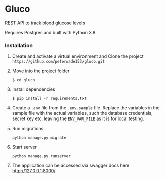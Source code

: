 # Gluco

REST API to track blood glucose levels

Requires Postgres and built with Python 3.8 

### Installation

1. Create and activate a virtual environment and Clone the project `https://github.com/peterwade153/gluco.git`

2. Move into the project folder
   ```
   $ cd gluco
   ```

3. Install dependencies 
   ```
   $ pip install -r requirements.txt
   ```

4. Create a `.env` file from the `.env.sample` file.  Replace the variables in the sample file with the actual variables, such the database credentials, secret key etc. leaving the `ENV_VAR_FILE` as it is for local testing.

5. Run migrations
   ```
   python manage.py migrate
   ```

6. Start server
   ```
   python manage.py runserver
   ```

7.  The application can be accessed via swagger docs here http://127.0.0.1:8000/
